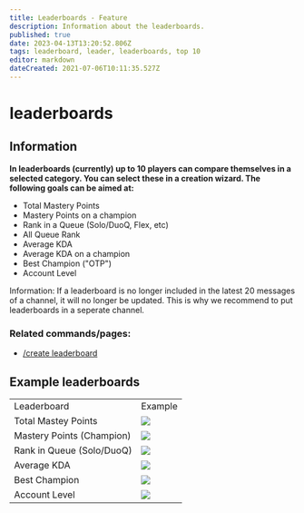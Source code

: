 ```yaml
---
title: Leaderboards - Feature
description: Information about the leaderboards.
published: true
date: 2023-04-13T13:20:52.806Z
tags: leaderboard, leader, leaderboards, top 10
editor: markdown
dateCreated: 2021-07-06T10:11:35.527Z
---
```


# leaderboards

## Information

**In leaderboards (currently) up to 10 players can compare themselves in a selected category. You can select these in a creation wizard. The following goals can be aimed at:**

-   Total Mastery Points
-   Mastery Points on a champion
-   Rank in a Queue (Solo/DuoQ, Flex, etc)
-   All Queue Rank
-   Average KDA
-   Average KDA on a champion
-   Best Champion ("OTP")
-   Account Level

Information: If a leaderboard is no longer included in the latest 20 messages of a channel, it will no longer be updated. This is why we recommend to put leaderboards in a seperate channel.

### Related commands/pages:

-   [/create leaderboard](/en/commands/create/leaderboard/)

## Example leaderboards

|     |     |
| --- | --- |
| Leaderboard | Example |
| Total Mastey Points | ![](/new_leaderboard_total_mastery_points.png) |
| Mastery Points (Champion) | ![](/new_leaderboard_mastery_points_champion.png) |
| Rank in Queue (Solo/DuoQ) | ![](/new_leaderboard_rank.png) |
| Average KDA | ![](/new_leaderboard_kda.png) |
| Best Champion | ![](/new_leaderboard_otp.png) |
| Account Level | ![](/new_leaderboard_account_level.png) |